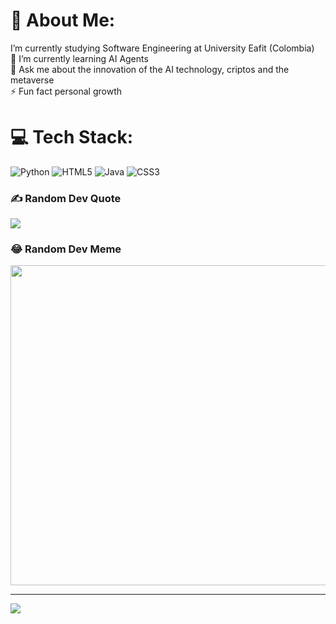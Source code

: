 # 💫 About Me:
I’m currently studying Software Engineering at University Eafit (Colombia)<br>🌱 I’m currently learning AI Agents<br>💬 Ask me about the innovation of the AI technology, criptos and the metaverse<br>⚡ Fun fact personal growth


# 💻 Tech Stack:
![Python](https://img.shields.io/badge/python-3670A0?style=for-the-badge&logo=python&logoColor=ffdd54) ![HTML5](https://img.shields.io/badge/html5-%23E34F26.svg?style=for-the-badge&logo=html5&logoColor=white) ![Java](https://img.shields.io/badge/java-%23ED8B00.svg?style=for-the-badge&logo=java&logoColor=white) ![CSS3](https://img.shields.io/badge/css3-%231572B6.svg?style=for-the-badge&logo=css3&logoColor=white)

### ✍️ Random Dev Quote
![](https://quotes-github-readme.vercel.app/api?type=vetical&theme=dark)

### 😂 Random Dev Meme
<img src="https://random-memer.herokuapp.com/" width="512px"/>

---
[![](https://visitcount.itsvg.in/api?id=gotaluism&icon=2&color=3)](https://visitcount.itsvg.in)


  <!-- Proudly created with GPRM ( https://gprm.itsvg.in ) --> 
  
